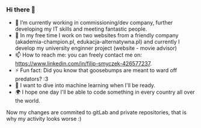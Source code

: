 ### Hi there 👋

- 🔭 I’m currently working in commissioning/dev company, further developing my IT skills and meeting fantastic people.
- 🌱 In my free time I work  on two websites from a friendly company (akademia-champion.pl, edukacja-alternatywna.pl)
  and currently I develop my university enginner project (website - movie advisor)
- 📫 How to reach me: you can freely contact me on: https://www.linkedin.com/in/filip-smyczek-426577237.
- ⚡ Fun fact: Did you know that goosebumps are meant to ward off predators? :3
- 🤖 I want to dive into machine learning when I'll be ready.
- 🌍 I hope one day I'll be able to code something in every country all over the world.

Now my changes are commited to gitLab and private repositories, that is why my activity looks worse :)
